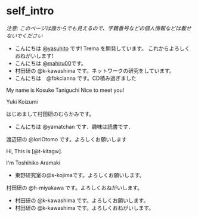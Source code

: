 # self_intro

_注意: このページは誰からでも見えるので、学籍番号などの個人情報などは載せないでください_

* こんにちは [@yasuhito](https://github.com/yasuhito) です! Trema を開発しています。
  これからよろしくおねがいします!
* こんにちは [@mahiru00](https://github.com/mahiru00)です。
* 村田研の @k-kawashima です。ネットワークの研究をしています。
* こんにちは　@fbkclanna です。CD積み過ぎました

My name is Kosuke Taniguchi
Nice to meet you!

Yuki Koizumi

はじめまして村田研のむらかみです。

* こんにちは @yamatchan です．趣味は読書です．

渡辺研の @IoriOtomo です。よろしくお願いします

Hi, This is [@t-kitagw].

I'm Toshihiko Aramaki

* 東野研究室の@s-kojimaです。よろしくお願いします。

村田研の @h-miyakawa です。よろしくおねがいします。
* 村田研の @k-kawashima です。よろしくお願いします。
* 村田研の @k-kawashima です。よろしくおねがいします。
